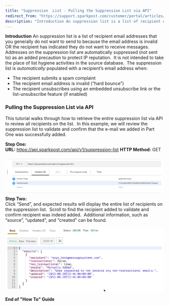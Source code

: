 ```yaml
---
title: "Suppression  List - Pulling the Suppression List via API"
redirect_from: "https://support.sparkpost.com/customer/portal/articles/2086160-suppression-list---pulling-the-suppression-list-via-api"
description: "Introduction An suppression list is a list of recipient email addresses that you generally do not want to send to because the email address is invalid OR the recipient has indicated they do not want to receive messages Addresses on the suppression list are automatically suppressed not sent to as..."
---
```


**Introduction**
An suppression list is a list of recipient email addresses that you generally do not want to send to because the email address is invalid OR the recipient has indicated they do not want to receive messages. Addresses on the suppression list are automatically suppressed (not sent to) as an added precaution to protect IP reputation.  It is not intended to take the place of list hygiene activities in the source database. 
The suppression list is *automatically* populated with a recipient’s email address when:

*   The recipient submits a spam complaint
*   The recipient email address is invalid (“hard bounce”)
*   The recipient unsubscribes using an embedded unsubscribe link or the list-unsubscribe feature (if enabled) 

### Pulling the Suppression List via API

This tutorial walks through how to retrieve the entire suppression list via API to review all recipients on the list.  In this example, we will review the suppression list to validate and confirm that the e-mail we added in Part One was successfully added.

**Step One:**     
**URL:** https://api.sparkpost.com/api/v1/suppression-list
**HTTP Method:**         GET 

![](media/suppression-list-pulling-the-suppression-list-via-api/2_Pulling_the_Exclusion_List_via_API_original.jpg)
**Step Two:**     
Click “Send”, and expected results will display the entire list of recipients on the suppression list.  Scroll to find the recipient added to validate and confirm recipient was indeed added. 
Additional information, such as “source”, “updated”, and “created” can be found.

![](media/suppression-list-pulling-the-suppression-list-via-api/2a_Results_Pulling_the_Exclusion_List_via_API_original.jpg)

**End of "How To" Guide**